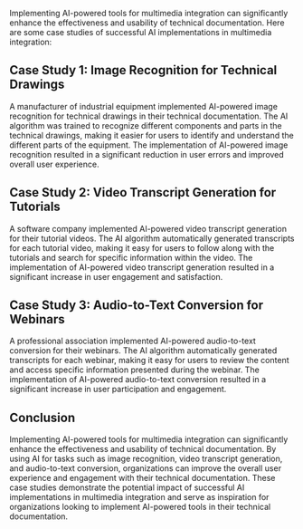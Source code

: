 

Implementing AI-powered tools for multimedia integration can significantly enhance the effectiveness and usability of technical documentation. Here are some case studies of successful AI implementations in multimedia integration:

Case Study 1: Image Recognition for Technical Drawings
------------------------------------------------------

A manufacturer of industrial equipment implemented AI-powered image recognition for technical drawings in their technical documentation. The AI algorithm was trained to recognize different components and parts in the technical drawings, making it easier for users to identify and understand the different parts of the equipment. The implementation of AI-powered image recognition resulted in a significant reduction in user errors and improved overall user experience.

Case Study 2: Video Transcript Generation for Tutorials
-------------------------------------------------------

A software company implemented AI-powered video transcript generation for their tutorial videos. The AI algorithm automatically generated transcripts for each tutorial video, making it easy for users to follow along with the tutorials and search for specific information within the video. The implementation of AI-powered video transcript generation resulted in a significant increase in user engagement and satisfaction.

Case Study 3: Audio-to-Text Conversion for Webinars
---------------------------------------------------

A professional association implemented AI-powered audio-to-text conversion for their webinars. The AI algorithm automatically generated transcripts for each webinar, making it easy for users to review the content and access specific information presented during the webinar. The implementation of AI-powered audio-to-text conversion resulted in a significant increase in user participation and engagement.

Conclusion
----------

Implementing AI-powered tools for multimedia integration can significantly enhance the effectiveness and usability of technical documentation. By using AI for tasks such as image recognition, video transcript generation, and audio-to-text conversion, organizations can improve the overall user experience and engagement with their technical documentation. These case studies demonstrate the potential impact of successful AI implementations in multimedia integration and serve as inspiration for organizations looking to implement AI-powered tools in their technical documentation.
